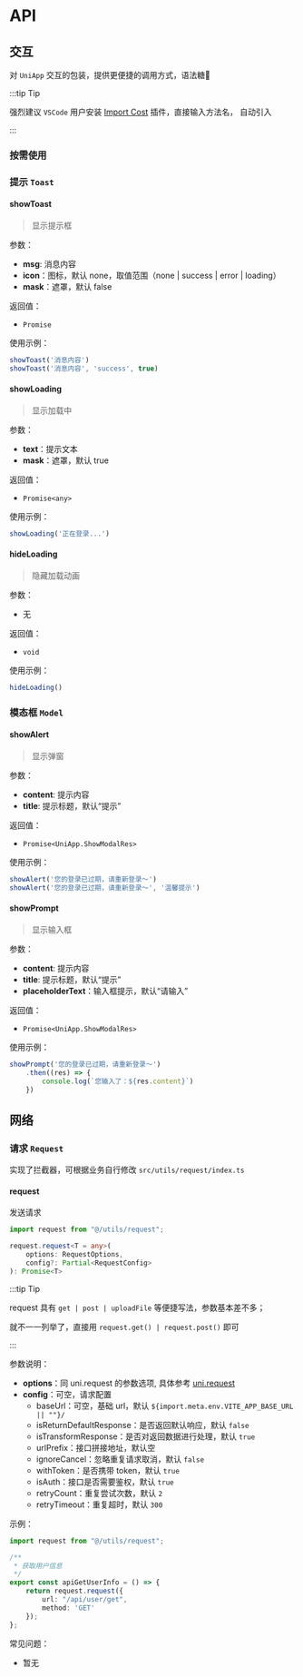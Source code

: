 # API

## 交互

对 `UniApp` 交互的包装，提供更便捷的调用方式，语法糖🍬

:::tip Tip

强烈建议 `VSCode` 用户安装 [Import Cost](https://marketplace.visualstudio.com/items?itemName=wix.vscode-import-cost) 插件，直接输入方法名， 自动引入

:::

### 按需使用

### 提示 `Toast`

#### showToast

> 显示提示框

参数：

- **msg**: 消息内容
- **icon**：图标，默认 none，取值范围（none | success | error | loading）
- **mask**：遮罩，默认 false

返回值：

- `Promise`

使用示例：

```javascript
showToast('消息内容')
showToast('消息内容', 'success', true) 
```

#### showLoading

> 显示加载中

参数：

- **text**：提示文本
- **mask**：遮罩，默认 true

返回值：

- `Promise<any>`

使用示例：

```javascript
showLoading('正在登录...')
```

#### hideLoading

> 隐藏加载动画

参数：

- 无

返回值：

- `void`

使用示例：

```javascript
hideLoading()
```

### 模态框 `Model`

#### showAlert

> 显示弹窗

参数：

- **content**: 提示内容
- **title**: 提示标题，默认“提示”

返回值：

- `Promise<UniApp.ShowModalRes>`

使用示例：

```javascript
showAlert('您的登录已过期，请重新登录～')
showAlert('您的登录已过期，请重新登录～', '温馨提示') 
```

#### showPrompt

> 显示输入框

参数：

- **content**: 提示内容
- **title**: 提示标题，默认“提示”
- **placeholderText**：输入框提示，默认“请输入”

返回值：

- `Promise<UniApp.ShowModalRes>`

使用示例：

```javascript
showPrompt('您的登录已过期，请重新登录～')
    .then((res) => {
        console.log(`您输入了：${res.content}`)
    })
```

## 网络

### 请求 `Request`

实现了拦截器，可根据业务自行修改 `src/utils/request/index.ts`

#### request

发送请求

```typescript
import request from "@/utils/request";

request.request<T = any>(
    options: RequestOptions, 
    config?: Partial<RequestConfig>
): Promise<T>
```

:::tip Tip

request 具有 `get | post | uploadFile` 等便捷写法，参数基本差不多；

就不一一列举了，直接用 `request.get() | request.post()` 即可

:::

参数说明：

- **options**：同 uni.request 的参数选项, 具体参考 [uni.request](https://uniapp.dcloud.net.cn/api/request/request.html)
- **config**：可空，请求配置
  - baseUrl：可空，基础 url，默认 `${import.meta.env.VITE_APP_BASE_URL || ""}/`
  - isReturnDefaultResponse：是否返回默认响应，默认 `false`
  - isTransformResponse：是否对返回数据进行处理，默认 `true`
  - urlPrefix：接口拼接地址，默认空
  - ignoreCancel：忽略重复请求取消，默认 `false`
  - withToken：是否携带 token，默认 `true`
  - isAuth：接口是否需要鉴权，默认 `true`
  - retryCount：重复尝试次数，默认 `2`
  - retryTimeout：重复超时，默认 `300`

示例：

```typescript
import request from "@/utils/request";

/**
 * 获取用户信息
 */
export const apiGetUserInfo = () => {
    return request.request({
        url: "/api/user/get",
        method: 'GET'
    });
};
```

常见问题：

- 暂无

